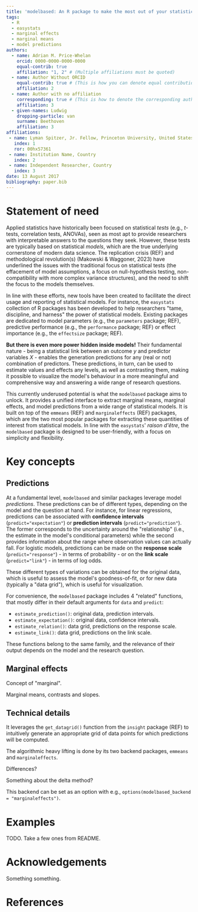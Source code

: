 ```yaml
---
title: 'modelbased: An R package to make the most out of your statistical models through marginal means, marginal effects, and model predictions'
tags:
  - R
  - easystats
  - marginal effects
  - marginal means
  - model predictions
authors:
  - name: Adrian M. Price-Whelan
    orcid: 0000-0000-0000-0000
    equal-contrib: true
    affiliation: "1, 2" # (Multiple affiliations must be quoted)
  - name: Author Without ORCID
    equal-contrib: true # (This is how you can denote equal contributions between multiple authors)
    affiliation: 2
  - name: Author with no affiliation
    corresponding: true # (This is how to denote the corresponding author)
    affiliation: 3
  - given-names: Ludwig
    dropping-particle: van
    surname: Beethoven
    affiliation: 3
affiliations:
 - name: Lyman Spitzer, Jr. Fellow, Princeton University, United States
   index: 1
   ror: 00hx57361
 - name: Institution Name, Country
   index: 2
 - name: Independent Researcher, Country
   index: 3
date: 13 August 2017
bibliography: paper.bib
---
```


# Statement of need

Applied statistics have historically been focused on statistical *tests* (e.g., *t*-tests, correlation tests, ANOVAs), seen as most apt to provide researchers with interpretable answers to the questions they seek. 
However, these tests are typically based on statistical *models*, which are the true underlying cornerstone of modern data science.
The replication crisis (REF) and methodological revolution(s) (Makowski & Waggoner, 2023) have underlined the issues with the traditional focus on statistical tests (the effacement of model assumptions, a focus on null-hypothesis testing, non-compatibility with more complex variance structures), and the need to shift the focus to the models themselves.

In line with these efforts, new tools have been created to facilitate the direct usage and reporting of statistical models. For instance, the `easystats` collection of R packages has been developed to help researchers "tame, discipline, and harness" the power of statistical models. Existing packages are dedicated to model parameters (e.g., the `parameters` package; REF), predictive performance (e.g., the `performance` package; REF) or effect importance (e.g., the `effectsize` package; REF).

**But there is even more power hidden inside models!** 
Their fundamental nature - being a statistical link between an outcome $y$ and predictor variables $X$ - enables the generation predictions for any (real or not) combination of predictors.
These predictions, in turn, can be used to estimate values and effects any levels, as well as contrasting them, making it possible to visualize the model's behaviour in a more meaningful and comprehensive way and answering a wide range of research questions. 

This currently underused potential is what the `modelbased` package aims to unlock. 
It provides a unified interface to extract marginal means, marginal effects, and model predictions from a wide range of statistical models.
It is built on top of the `emmeans` (REF) and `marginaleffects` (REF) packages, which are the two most popular packages for extracting these quantities of interest from statistical models.
In line with the `easystats`' *raison d'être*, the `modelbased` package is designed to be user-friendly, with a focus on simplicity and flexibility. 


# Key concepts

## Predictions

At a fundamental level, `modelbased` and similar packages leverage model *predictions*.
These predictions can be of different types, depending on the model and the question at hand.
For instance, for linear regressions, predictions can be associated with **confidence intervals** (`predict="expectation"`) or **prediction intervals** (`predict="prediction"`).
The former corresponds to the uncertainty around the "relationship" (i.e., the estimate in the model's conditional parameters) while the second provides information about the range where observation values can actually fall.
For logistic models, predictions can be made on the **response scale** (`predict="response"`) - in terms of probability - or on the **link scale** (`predict="link"`) - in terms of log odds.

These different types of variations can be obtained for the original data, which is useful to assess the model's goodness-of-fit, or for new data (typically a "data grid"), which is useful for visualization.

For convenience, the `modelbased` package includes 4 "related" functions, that mostly differ in their default arguments for `data` and `predict`:

- `estimate_prediction()`: original data, prediction intervals.
- `estimate_expectation()`: original data, confidence intervals.
- `estimate_relation()`: data grid, predictions on the response scale. 
- `estimate_link()`: data grid, predictions on the link scale.

These functions belong to the same family, and the relevance of their output depends on the model and the research question.

## Marginal effects

Concept of "marginal". 

Marginal means, contrasts and slopes.

## Technical details

It leverages the `get_datagrid()` function from the `insight` package (REF) to intuitively generate an appropriate grid of data points for which predictions will be computed.


The algorithmic heavy lifting is done by its two backend packages, `emmeans` and `marginaleffects`.

Differences? 

Something about the delta method?

This backend can be set as an option with e.g., `options(modelbased_backend = "marginaleffects")`.

# Examples

TODO.
Take a few ones from README.

# Acknowledgements

Something something.

# References